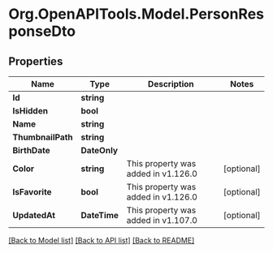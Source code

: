 # Org.OpenAPITools.Model.PersonResponseDto

## Properties

Name | Type | Description | Notes
------------ | ------------- | ------------- | -------------
**Id** | **string** |  | 
**IsHidden** | **bool** |  | 
**Name** | **string** |  | 
**ThumbnailPath** | **string** |  | 
**BirthDate** | **DateOnly** |  | 
**Color** | **string** | This property was added in v1.126.0 | [optional] 
**IsFavorite** | **bool** | This property was added in v1.126.0 | [optional] 
**UpdatedAt** | **DateTime** | This property was added in v1.107.0 | [optional] 

[[Back to Model list]](../../README.md#documentation-for-models) [[Back to API list]](../../README.md#documentation-for-api-endpoints) [[Back to README]](../../README.md)

